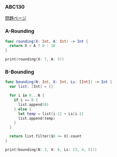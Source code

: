 ### ABC130
[問題ページ](https://atcoder.jp/contests/abc130/tasks)

### A-Rounding
```Swift
func rounding(X: Int, A: Int) -> Int {
  return X < A ? 0 : 10
}

print(rounding(X: 7, A: 5))

```

### B-Bounding
```Swift
func bounding(N: Int, X: Int, Ls: [Int]) -> Int {
  var list: [Int] = []

  for i in 0...N {
    if i == 0 {
      list.append(0)
    } else {
      let temp = list[i-1] + Ls[i-1]
      list.append(temp)
    }
  }

  return list.filter{$0 <= X}.count
}

print(bounding(N: 3, X: 6, Ls: [3, 4, 5]))

```

